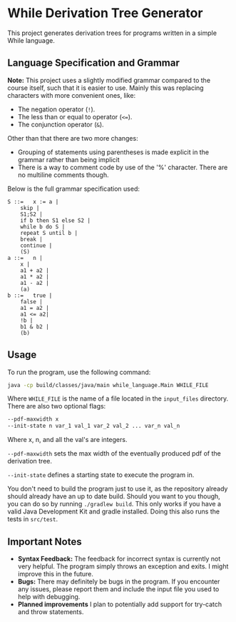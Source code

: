 
# While Derivation Tree Generator

This project generates derivation trees for programs written in a simple While language.

## Language Specification and Grammar

**Note:** This project uses a slightly modified grammar compared to the course itself, such that it is easier to use. Mainly this was replacing characters with more convenient ones, like:
- The negation operator (`!`).
- The less than or equal to operator (`<=`).
- The conjunction operator (`&`).

Other than that there are two more changes:
- Grouping of statements using parentheses is made explicit in the grammar rather than being implicit
- There is a way to comment code by use of the '%' character. There are no multiline comments though. 

Below is the full grammar specification used:

```
S ::=   x := a | 
	skip | 
	S1;S2 | 
	if b then S1 else S2 |
	while b do S |
    repeat S until b |
    break |
    continue |
	(S)
a ::=   n | 
	x | 
	a1 + a2 | 
	a1 * a2 | 
	a1 - a2 |
	(a)
b ::=   true |
	false | 
	a1 = a2 | 
	a1 <= a2| 
	!b | 
	b1 & b2 |
	(b)
```

## Usage

To run the program, use the following command:

```sh
java -cp build/classes/java/main while_language.Main WHILE_FILE 
```

Where `WHILE_FILE` is the name of a file located in the `input_files` directory. There are also two optional flags:
```sh
--pdf-maxwidth x
--init-state n var_1 val_1 var_2 val_2 ... var_n val_n
```
Where x, n, and all the val's are integers. 

`--pdf-maxwidth` sets the max width of the eventually produced pdf of the derivation tree.

`--init-state` defines a starting state to execute the program in.

You don't need to build the program just to use it, as the repository already should already have an up to date build. Should you want to you though, you can do so by running `./gradlew build`. This only works if you have a valid Java Development Kit and gradle installed. Doing this also runs the tests in `src/test`.

## Important Notes

- **Syntax Feedback:** The feedback for incorrect syntax is currently not very helpful. The program simply throws an exception and exits. I might improve this in the future.
- **Bugs:** There may definitely be bugs in the program. If you encounter any issues, please report them and include the input file you used to help with debugging.
- **Planned improvements** I plan to potentially add support for try-catch and throw statements.


